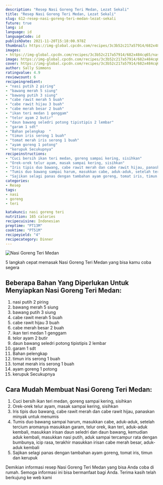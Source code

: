 ```yaml
---
description: "Resep Nasi Goreng Teri Medan, Lezat Sekali"
title: "Resep Nasi Goreng Teri Medan, Lezat Sekali"
slug: 612-resep-nasi-goreng-teri-medan-lezat-sekali
future: true
lang: id
language: id
languageCode: id
publishDate: 2021-11-20T15:18:00.978Z 
thumbnail: https://img-global.cpcdn.com/recipes/3c3b52c217a57914/682x484cq65/nasi-goreng-teri-medan-foto-resep-utama.png
images:
- https://img-global.cpcdn.com/recipes/3c3b52c217a57914/682x484cq65/nasi-goreng-teri-medan-foto-resep-utama.png
image: https://img-global.cpcdn.com/recipes/3c3b52c217a57914/682x484cq65/nasi-goreng-teri-medan-foto-resep-utama.png
cover: https://img-global.cpcdn.com/recipes/3c3b52c217a57914/682x484cq65/nasi-goreng-teri-medan-foto-resep-utama.png
author: Sally Simmons
ratingvalue: 4.9
reviewcount: 6
recipeingredient:
- "nasi putih 2 piring"
- "bawang merah 5 siung"
- "bawang putih 3 siung"
- "cabe rawit merah 5 buah"
- "cabe rawit hijau 3 buah"
- "cabe merah besar 2 buah"
- "ikan teri medan 1 genggam"
- "telor ayam 2 butir"
- "daun bawang seledri potong tipistipis 2 lembar"
- "garam 1 sdt"
- "Bahan pelengkap  "
- "timun iris serong 1 buah"
- "tomat merah iris serong 1 buah"
- "ayam goreng 1 potong"
- "kerupuk Secukupnya"
recipeinstructions:
- "Cuci bersih ikan teri medan, goreng sampai kering, sisihkan"
- "Orek-orek telur ayam, masak sampai kering, sisihkan"
- "Iris tipis duo bawang, cabe rawit merah dan cabe rawit hijau, panaskan minyak untuk menumis"
- "Tumis duo bawang sampai harum, masukkan cabe, aduk-aduk, setelah tercium aromanya masukkan garam, telur orek, ikan teri, aduk-aduk kembali, masukkan irisan daun seledri dan daun bawang, kemudian aduk kembali, masukkan nasi putih, aduk sampai tercampur rata dengan bumbunya, icip rasa, terakhir masukkan irisan cabe merah besar, aduk-aduk kembali"
- "Sajikan selagi panas dengan tambahan ayam goreng, tomat iris, timun dan kerupuk"
categories:
- Resep
tags:
- nasi
- goreng
- teri

katakunci: nasi goreng teri 
nutrition: 165 calories
recipecuisine: Indonesian
preptime: "PT13M"
cooktime: "PT51M"
recipeyield: "4"
recipecategory: Dinner
---
```



![Nasi Goreng Teri Medan](https://img-global.cpcdn.com/recipes/3c3b52c217a57914/682x484cq65/nasi-goreng-teri-medan-foto-resep-utama.png)

5 langkah cepat memasak  Nasi Goreng Teri Medan yang bisa kamu coba segera

<!--inarticleads1-->

## Beberapa Bahan Yang Diperlukan Untuk Menyiapkan Nasi Goreng Teri Medan:

1. nasi putih 2 piring
1. bawang merah 5 siung
1. bawang putih 3 siung
1. cabe rawit merah 5 buah
1. cabe rawit hijau 3 buah
1. cabe merah besar 2 buah
1. ikan teri medan 1 genggam
1. telor ayam 2 butir
1. daun bawang seledri potong tipistipis 2 lembar
1. garam 1 sdt
1. Bahan pelengkap  
1. timun iris serong 1 buah
1. tomat merah iris serong 1 buah
1. ayam goreng 1 potong
1. kerupuk Secukupnya



<!--inarticleads2-->

## Cara Mudah Membuat Nasi Goreng Teri Medan:

1. Cuci bersih ikan teri medan, goreng sampai kering, sisihkan
1. Orek-orek telur ayam, masak sampai kering, sisihkan
1. Iris tipis duo bawang, cabe rawit merah dan cabe rawit hijau, panaskan minyak untuk menumis
1. Tumis duo bawang sampai harum, masukkan cabe, aduk-aduk, setelah tercium aromanya masukkan garam, telur orek, ikan teri, aduk-aduk kembali, masukkan irisan daun seledri dan daun bawang, kemudian aduk kembali, masukkan nasi putih, aduk sampai tercampur rata dengan bumbunya, icip rasa, terakhir masukkan irisan cabe merah besar, aduk-aduk kembali
1. Sajikan selagi panas dengan tambahan ayam goreng, tomat iris, timun dan kerupuk




Demikian informasi  resep Nasi Goreng Teri Medan   yang bisa Anda coba di rumah. Semoga informasi ini bisa bermanfaat bagi Anda. Terima kasih telah berkujung ke web kami
